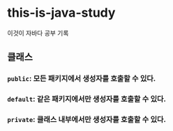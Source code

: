 # this-is-java-study
이것이 자바다 공부 기록

## 클래스
### `public`: 모든 패키지에서 생성자를 호출할 수 있다. 
### `default`: 같은 패키지에서만 생성자를 호출할 수 있다.
### `private`: 클래스 내부에서만 생성자를 호출할 수 있다.